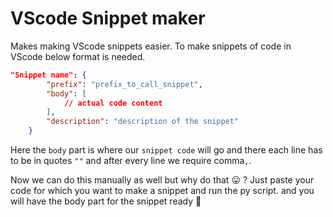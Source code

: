 # VScode Snippet maker
Makes making VScode snippets easier. To make snippets of code in VScode below format is needed.
```json
"Snippet name": {
		"prefix": "prefix_to_call_snippet",
		"body": [
			// actual code content
		],
		"description": "description of the snippet"
	}
```

Here the `body` part is where our `snippet code` will go and there each line has to be in quotes `""` and after every line we require comma`,`.

Now we can do this manually as well but why do that 😛 ?
Just paste your code for which you want to make a snippet and run the py script.
and you will have the body part for the snippet ready 🎉
